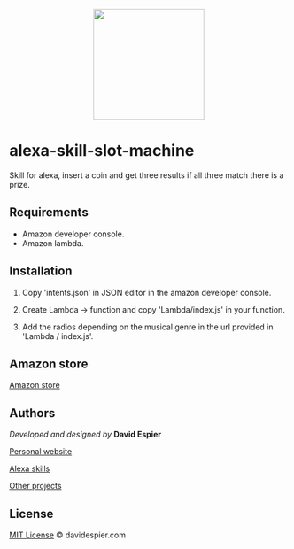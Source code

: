 <p align="center">
  <img src="https://davidespier.com/github/slot-machine-alexa/61PUyapjv0L.png" weight="200" width="200">
</p>


# alexa-skill-slot-machine
Skill for alexa, insert a coin and get three results if all three match there is a prize.

## Requirements

- Amazon developer console.
- Amazon lambda.

## Installation

1. Copy 'intents.json' in JSON editor in the amazon developer console.

2. Create Lambda -> function and copy 'Lambda/index.js' in your function.

3. Add the radios depending on the musical genre in the url provided in 'Lambda / index.js'.


## Amazon store

[Amazon store](https://www.amazon.es/dp/B088KQLKRX/)


## Authors

 *Developed and designed by*  **David Espier**


[Personal website](https://davidespier.com)

[Alexa skills](https://www.amazon.es/s?k=davidespier&i=alexa-skills)
        
[Other projects](https://github.com/davidespier?tab=repositories)


## License


[MIT License](https://choosealicense.com/licenses/mit/) © davidespier.com
